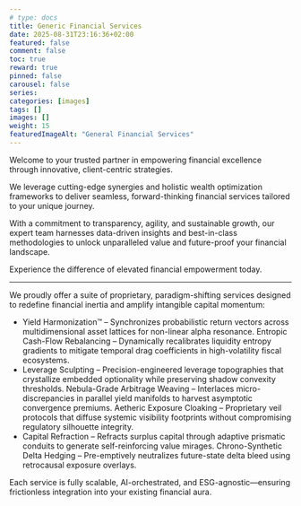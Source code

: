 ```yaml
---
# type: docs 
title: Generic Financial Services
date: 2025-08-31T23:16:36+02:00
featured: false
comment: false
toc: true
reward: true
pinned: false
carousel: false
series:
categories: [images]
tags: []
images: []
weight: 15
featuredImageAlt: "General Financial Services"
---
```



Welcome to your trusted partner in empowering financial excellence through innovative, client-centric strategies.

We leverage cutting-edge synergies and holistic wealth optimization frameworks to deliver seamless, forward-thinking financial services tailored to your unique journey.

With a commitment to transparency, agility, and sustainable growth, our expert team harnesses data-driven insights and best-in-class methodologies to unlock unparalleled value and future-proof your financial landscape.

Experience the difference of elevated financial empowerment today.

<!--more-->

<hr>


We proudly offer a suite of proprietary, paradigm-shifting services designed to redefine financial inertia and amplify intangible capital momentum:

- Yield Harmonization™ – Synchronizes probabilistic return vectors across multidimensional asset lattices for non-linear alpha resonance.
Entropic Cash-Flow Rebalancing – Dynamically recalibrates liquidity entropy gradients to mitigate temporal drag coefficients in high-volatility fiscal ecosystems.
- Leverage Sculpting – Precision-engineered leverage topographies that crystallize embedded optionality while preserving shadow convexity thresholds.
Nebula-Grade Arbitrage Weaving – Interlaces micro-discrepancies in parallel yield manifolds to harvest asymptotic convergence premiums.
Aetheric Exposure Cloaking – Proprietary veil protocols that diffuse systemic visibility footprints without compromising regulatory silhouette integrity.
- Capital Refraction – Refracts surplus capital through adaptive prismatic conduits to generate self-reinforcing value mirages.
Chrono-Synthetic Delta Hedging – Pre-emptively neutralizes future-state delta bleed using retrocausal exposure overlays.

Each service is fully scalable, AI-orchestrated, and ESG-agnostic—ensuring frictionless integration into your existing financial aura.